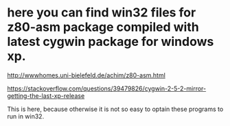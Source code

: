 # here you can find win32 files for z80-asm package compiled with latest cygwin package for windows xp.

http://wwwhomes.uni-bielefeld.de/achim/z80-asm.html

https://stackoverflow.com/questions/39479826/cygwin-2-5-2-mirror-getting-the-last-xp-release

This is here, because otherwise it is not so easy to optain these programs to run in win32.
